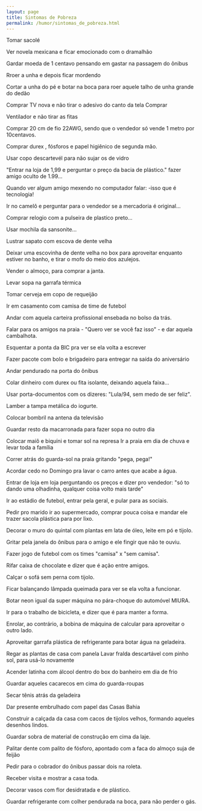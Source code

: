```yaml
---
layout: page
title: Sintomas de Pobreza
permalink: /humor/sintomas_de_pobreza.html
---
```


Tomar sacolé

Ver novela mexicana e ficar emocionado com o dramalhão

Gardar moeda de 1 centavo pensando em gastar na passagem do ônibus

Rroer a unha e depois ficar mordendo

Cortar a unha do pé e botar na boca para roer aquele talho de unha grande do dedão

Comprar TV nova e não tirar o adesivo do canto da tela Comprar

Ventilador e não tirar as fitas

Comprar 20 cm de fio 22AWG, sendo que o vendedor só vende 1 metro por 10centavos.

Comprar durex , fósforos e papel higiênico de segunda mão.

Usar copo descartevél para não sujar os de vidro

"Entrar na loja de 1,99 e perguntar o preço da bacia de plástico." fazer amigo oculto de 1.99...

Quando ver algum amigo mexendo no computador falar: -isso que é tecnologia!

Ir no camelô e perguntar para o vendedor se a mercadoria é original...

Comprar relogio com a pulseira de plastico preto...

Usar mochila da sansonite...

Lustrar sapato com escova de dente velha

Deixar uma escovinha de dente velha no box para aproveitar enquanto estiver no banho, e tirar o mofo do meio dos azulejos.

Vender o almoço, para comprar a janta.

Levar sopa na garrafa térmica 

Tomar cerveja em copo de requeijão

Ir em casamento com camisa de time de futebol

Andar com aquela carteira profissional ensebada no bolso da trás.

Falar para os amigos na praia - "Quero ver se você faz isso" - e dar aquela cambalhota.

Esquentar a ponta da BIC pra ver se ela volta a escrever

Fazer pacote com bolo e brigadeiro para entregar na saída do aniversário

Andar pendurado na porta do ônibus

Colar dinheiro com durex ou fita isolante, deixando aquela faixa...

Usar porta-documentos com os dizeres: "Lula/94, sem medo de ser feliz".

Lamber a tampa metálica do iogurte.

Colocar bombril na antena da televisão

Guardar resto da macarronada para fazer sopa no outro dia

Colocar maiô e biquíni e tomar sol na represa Ir a praia em dia de chuva e levar toda a família

Correr atrás do guarda-sol na praia gritando "pega, pega!"

Acordar cedo no Domingo pra lavar o carro antes que acabe a água.

Entrar de loja em loja perguntando os preços e dizer pro vendedor: "só to dando uma olhadinha, qualquer coisa volto mais tarde"

Ir ao estádio de futebol, entrar pela geral, e pular para as sociais.

Pedir pro marido ir ao supermercado, comprar pouca coisa e mandar ele trazer sacola plástica para por lixo.

Decorar o muro do quintal com plantas em lata de óleo, leite em pó e tijolo.

Gritar pela janela do ônibus para o amigo e ele fingir que não te ouviu.

Fazer jogo de futebol com os times "camisa" x "sem camisa".

Rifar caixa de chocolate e dizer que é ação entre amigos.

Calçar o sofá sem perna com tijolo.

Ficar balançando lâmpada queimada para ver se ela volta a funcionar.

Botar neon igual da super máquina no pára-choque do automóvel MIURA.

Ir para o trabalho de bicicleta, e dizer que é para manter a forma.

Enrolar, ao contrário, a bobina de máquina de calcular para aproveitar o outro lado.

Aproveitar garrafa plástica de refrigerante para botar água na geladeira.

Regar as plantas de casa com panela Lavar fralda descartável com pinho sol, para usá-lo novamente

Acender latinha com álcool dentro do box do banheiro em dia de frio

Guardar aqueles cacarecos em cima do guarda-roupas

Secar tênis atrás da geladeira

Dar presente embrulhado com papel das Casas Bahia

Construir a calçada da casa com cacos de tijolos velhos, formando aqueles desenhos lindos.

Guardar sobra de material de construção em cima da laje.

Palitar dente com palito de fósforo, apontado com a faca do almoço suja de feijão

Pedir para o cobrador do ônibus passar dois na roleta.

Receber visita e mostrar a casa toda.

Decorar vasos com flor desidratada e de plástico.

Guardar refrigerante com colher pendurada na boca, para não perder o gás.